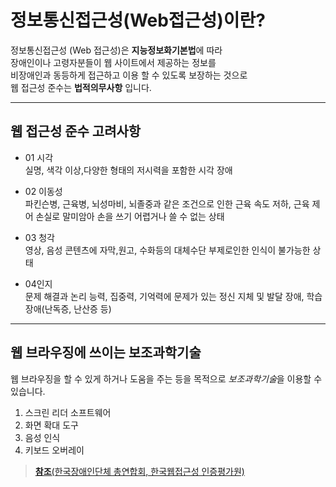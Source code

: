 # 정보통신접근성(Web접근성)이란?

정보통신접근성 (Web 접근성)은 **지능정보화기본법**에 따라 <br />
장애인이나 고령자분들이 웹 사이트에서 제공하는 정보를<br /> 
비장애인과 동등하게 접근하고 이용 할 수 있도록 보장하는 것으로 <br />
웹 접근성 준수는 **법적의무사항** 입니다.

---

## 웹 접근성 준수 고려사항
- 01 시각<br />
실명, 색각 이상,다양한 형태의 저시력을 포함한 시각 장애

- 02 이동성<br />
파킨슨병, 근육병, 뇌성마비, 뇌졸중과 같은 조건으로
인한 근육 속도 저하,
근육 제어 손실로 말미암아
손을 쓰기 어렵거나 쓸 수
없는 상태

- 03 청각<br />
영상, 음성 콘텐츠에 자막,원고, 수화등의 대체수단 부제로인한 인식이 불가능한 상태
- 04인지<br />
문제 해결과 논리 능력, 집중력, 기억력에 문제가 있는 정신 지체 및 발달 장애, 학습 장애(난독증, 난산증 등)

---

## 웹 브라우징에 쓰이는 보조과학기술
웹 브라우징을 할 수 있게 하거나 도움을 주는 등을 목적으로 *보조과학기술*을 이용할 수 있습니다.

1. 스크린 리더 소프트웨어
2. 화면 확대 도구
3. 음성 인식
4. 키보드 오버레이

> [**참조**(한국장애인단체 총연합회, 한국웹접근성 인증평가원)](http://www.wa.or.kr/m1/sub1.asp)